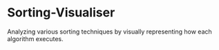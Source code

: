 # Sorting-Visualiser
Analyzing  various sorting techniques by visually representing how  each algorithm executes. 
